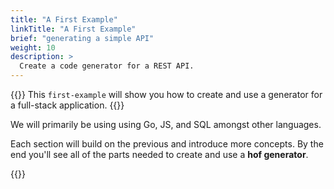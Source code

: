 ```yaml
---
title: "A First Example"
linkTitle: "A First Example"
brief: "generating a simple API"
weight: 10
description: >
  Create a code generator for a REST API.
---
```


{{<lead>}}
This `first-example` will show you how to create and use
a generator for a full-stack application.
{{</lead>}}

We will primarily be using using Go, JS, and SQL amongst other languages.

Each section will build on the previous
and introduce more concepts.
By the end you'll see all of the parts needed
to create and use a __hof generator__.


{{<childpages childBriefs="true">}}

